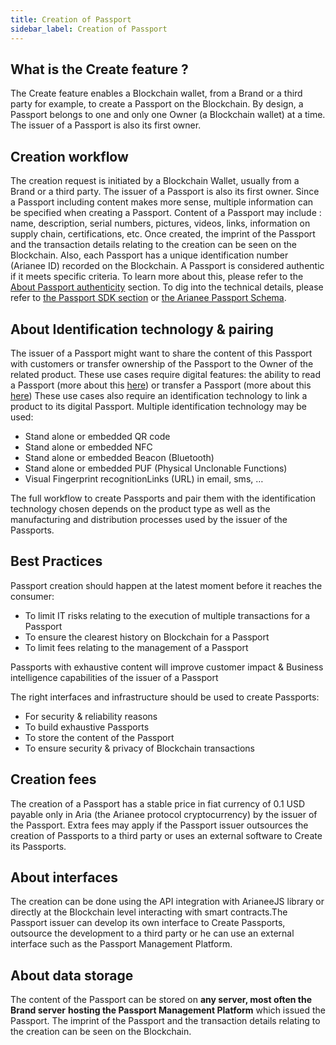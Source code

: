```yaml
---
title: Creation of Passport
sidebar_label: Creation of Passport
---
```


## What is the Create feature ?

The Create feature enables a Blockchain wallet, from a Brand or a third party for example, to create a Passport on the Blockchain.
By design, a Passport belongs to one and only one Owner (a Blockchain wallet) at a time. The issuer of a Passport is also its first owner. 

## Creation workflow

The creation request is initiated by a Blockchain Wallet, usually from a Brand or a third party. The issuer of a Passport is also its first owner. 
Since a Passport including content makes more sense, multiple information can be specified when creating a Passport. Content of a Passport may include : name, description, serial numbers, pictures, videos, links, information on supply chain, certifications, etc.
Once created, the imprint of the Passport and the transaction details relating to the creation can be seen on the Blockchain. Also, each Passport has a unique identification number (Arianee ID) recorded on the Blockchain. 
A Passport is considered authentic if it meets specific criteria. To learn more about this, please refer to the [About Passport authenticity](https://docs.arianee.org/docs/arianee-decentralized#about-certificate-authenticity) section.
To dig into the technical details, please refer to [the Passport SDK section](https://docs.arianee.org/docs/arianee-js-certificate) or [the Arianee Passport Schema](https://docs.arianee.org/docs/ArianeeProductCertificate-i18n).

## About Identification technology & pairing 

The issuer of a Passport might want to share the content of this Passport with customers or transfer ownership of the Passport to the Owner of the related product.
These use cases require digital features: the ability to read a Passport (more about this [here](../docs/arianee-proof-of-ownership)) or transfer a Passport (more about this [here](../docs/arianee-transfer)) 
These use cases also require an identification technology to link a product to its digital Passport. Multiple identification technology may be used:

- Stand alone or embedded QR code
- Stand alone or embedded NFC 
- Stand alone or embedded Beacon (Bluetooth) 
- Stand alone or embedded PUF (Physical Unclonable Functions)
- Visual Fingerprint recognitionLinks (URL) in email, sms, …

The full workflow to create Passports and pair them with the identification technology chosen depends on the product type as well as the manufacturing and distribution processes used by the issuer of the Passports.

## Best Practices

Passport creation should happen at the latest moment before it reaches the consumer: 

- To limit IT risks relating to the execution of multiple transactions for a Passport
- To ensure the clearest history on Blockchain for a Passport
- To limit fees relating to the management of a Passport

Passports with exhaustive content will improve customer impact & Business intelligence capabilities of the issuer of a Passport

The right interfaces and infrastructure should be used to create Passports:

- For security & reliability reasons
- To build exhaustive Passports
- To store the content of the Passport
- To ensure security & privacy of Blockchain transactions

## Creation fees

The creation of a Passport has a stable price in fiat currency of 0.1 USD payable only in Aria (the Arianee protocol cryptocurrency) by the issuer of the Passport.
Extra fees may apply if the Passport issuer outsources the creation of Passports to a third party or uses an external software to Create its Passports.

## About interfaces

The creation can be done using the API integration with ArianeeJS library or directly at the Blockchain level interacting with smart contracts.The Passport issuer can develop its own interface to Create Passports, outsource the development to a third party or he can use an external interface such as the Passport Management Platform.

## About data storage

The content of the Passport can be stored on **any server, most often the Brand server** **hosting the Passport Management Platform** which issued the Passport. 
The imprint of the Passport and the transaction details relating to the creation can be seen on the Blockchain. 

